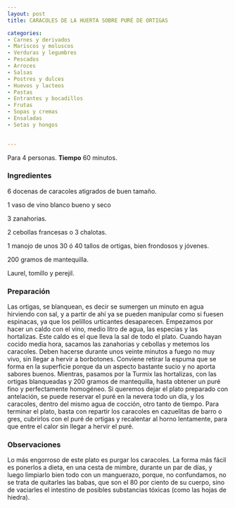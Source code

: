 ```yaml
---
layout: post
title: CARACOLES DE LA HUERTA SOBRE PURÉ DE ORTIGAS

categories:
- Carnes y derivados
- Mariscos y moluscos
- Verduras y legumbres
- Pescados
- Arroces
- Salsas
- Postres y dulces
- Huevos y lacteos
- Pastas
- Entrantes y bocadillos
- Frutas
- Sopas y cremas
- Ensaladas
- Setas y hongos
 

---
```

Para 4 personas.
<b>Tiempo</b> 60 minutos.

<h3>Ingredientes</h3>

6 docenas de caracoles atigrados de buen tamaño.

1 vaso de vino blanco bueno y seco

3 zanahorias.

2 cebollas francesas o 3 chalotas.

1 manojo de unos 30 ó 40 tallos de ortigas, bien frondosos y jóvenes.

200 gramos de mantequilla.

Laurel, tomillo y perejil.

<h3>Preparación</h3>

Las ortigas, se blanquean, es decir se sumergen un minuto en agua hirviendo con sal, y a partir de ahí ya se pueden manipular como si fuesen espinacas, ya que los pelillos urticantes desaparecen. Empezamos por hacer un caldo con el vino, medio litro de agua, las especias y las hortalizas. Este caldo es el que lleva la sal de todo el plato. Cuando hayan cocido media hora, sacamos las zanahorias y cebollas y metemos los caracoles. Deben hacerse durante unos veinte minutos a fuego no muy vivo, sin llegar a hervir a borbotones. Conviene retirar la espuma que se forma en la superficie porque da un aspecto bastante sucio y no aporta sabores buenos. Mientras, pasamos por la Turmix las hortalizas, con las ortigas blanqueadas y 200 gramos de mantequilla, hasta obtener un puré fino y perfectamente homogéneo. Si queremos dejar el plato preparado con antelación, se puede reservar el puré en la nevera todo un día, y los caracoles, dentro del mismo agua de cocción, otro tanto de tiempo. Para terminar el plato, basta con repartir los caracoles en cazuelitas de barro o gres, cubrirlos con el puré de ortigas y recalentar al horno lentamente, para que entre el calor sin llegar a hervir el puré.

<h3>Observaciones</h3>

Lo más engorroso de este plato es purgar los caracoles. La forma más fácil es ponerlos a dieta, en una cesta de mimbre, durante un par de días, y luego limpiarlo bien todo con un manguerazo, porque, no confundamos, no se trata de quitarles las babas, que son el 80 por ciento de su cuerpo, sino de vaciarles el intestino de posibles substancias tóxicas (como las hojas de hiedra).


